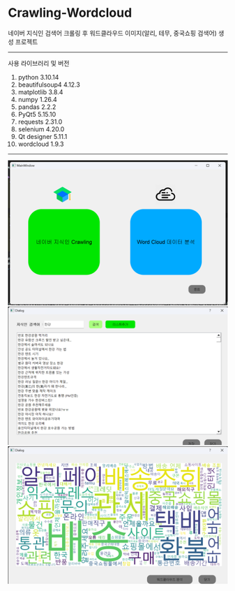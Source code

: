 # Crawling-Wordcloud
네이버 지식인 검색어 크롤링 후 워드클라우드 이미지(알리, 테무, 중국쇼핑 검색어) 생성 프로젝트 

-----
사용 라이브러리 및 버전
1. python     3.10.14
2. beautifulsoup4     4.12.3
3. matplotlib      3.8.4
4. numpy      1.26.4
5. pandas     2.2.2
6. PyQt5     5.15.10
7. requests      2.31.0
8. selenium      4.20.0
9. Qt designer     5.11.1
10. wordcloud      1.9.3

------

![메인화면](https://github.com/angrychimpanzee/Crawling-Wordcloud/blob/main/%EC%8A%A4%ED%81%AC%EB%A6%B0%EC%83%B7%202024-05-10%20211349.png)
![크롤링화면](https://github.com/angrychimpanzee/Crawling-Wordcloud/blob/main/Dialog%202024-05-10%20%EC%98%A4%ED%9B%84%209_09_27.png)
![워드클라우드](https://github.com/angrychimpanzee/Crawling-Wordcloud/blob/main/Dialog%202024-05-10%20%EC%98%A4%ED%9B%84%209_12_08.png)
